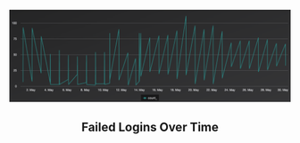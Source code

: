 
![Failed Logins Over Time](/visuals/line-chart-failed-logins.png)
<div align="center">
  <h2><strong>Failed Logins Over Time</strong></h2>
</div>
